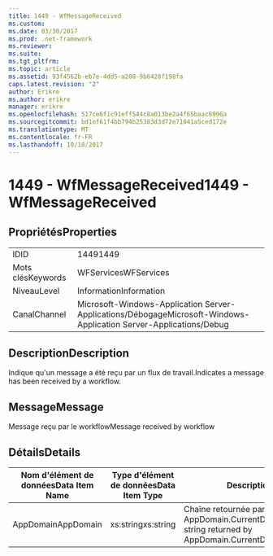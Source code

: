 ```yaml
---
title: 1449 - WfMessageReceived
ms.custom: 
ms.date: 03/30/2017
ms.prod: .net-framework
ms.reviewer: 
ms.suite: 
ms.tgt_pltfrm: 
ms.topic: article
ms.assetid: 93f4562b-eb7e-4dd5-a208-9b6420f198fa
caps.latest.revision: "2"
author: Erikre
ms.author: erikre
manager: erikre
ms.openlocfilehash: 517ce6f1c91eff544c8a013be2a4f65baac8996a
ms.sourcegitcommit: bd1ef61f4bb794b25383d3d72e71041a5ced172e
ms.translationtype: MT
ms.contentlocale: fr-FR
ms.lasthandoff: 10/18/2017
---
```

# <a name="1449---wfmessagereceived"></a><span data-ttu-id="7cdf4-102">1449 - WfMessageReceived</span><span class="sxs-lookup"><span data-stu-id="7cdf4-102">1449 - WfMessageReceived</span></span>
## <a name="properties"></a><span data-ttu-id="7cdf4-103">Propriétés</span><span class="sxs-lookup"><span data-stu-id="7cdf4-103">Properties</span></span>  
  
|||  
|-|-|  
|<span data-ttu-id="7cdf4-104">ID</span><span class="sxs-lookup"><span data-stu-id="7cdf4-104">ID</span></span>|<span data-ttu-id="7cdf4-105">1449</span><span class="sxs-lookup"><span data-stu-id="7cdf4-105">1449</span></span>|  
|<span data-ttu-id="7cdf4-106">Mots clés</span><span class="sxs-lookup"><span data-stu-id="7cdf4-106">Keywords</span></span>|<span data-ttu-id="7cdf4-107">WFServices</span><span class="sxs-lookup"><span data-stu-id="7cdf4-107">WFServices</span></span>|  
|<span data-ttu-id="7cdf4-108">Niveau</span><span class="sxs-lookup"><span data-stu-id="7cdf4-108">Level</span></span>|<span data-ttu-id="7cdf4-109">Information</span><span class="sxs-lookup"><span data-stu-id="7cdf4-109">Information</span></span>|  
|<span data-ttu-id="7cdf4-110">Canal</span><span class="sxs-lookup"><span data-stu-id="7cdf4-110">Channel</span></span>|<span data-ttu-id="7cdf4-111">Microsoft-Windows-Application Server-Applications/Débogage</span><span class="sxs-lookup"><span data-stu-id="7cdf4-111">Microsoft-Windows-Application Server-Applications/Debug</span></span>|  
  
## <a name="description"></a><span data-ttu-id="7cdf4-112">Description</span><span class="sxs-lookup"><span data-stu-id="7cdf4-112">Description</span></span>  
 <span data-ttu-id="7cdf4-113">Indique qu'un message a été reçu par un flux de travail.</span><span class="sxs-lookup"><span data-stu-id="7cdf4-113">Indicates a message has been received by a workflow.</span></span>  
  
## <a name="message"></a><span data-ttu-id="7cdf4-114">Message</span><span class="sxs-lookup"><span data-stu-id="7cdf4-114">Message</span></span>  
 <span data-ttu-id="7cdf4-115">Message reçu par le workflow</span><span class="sxs-lookup"><span data-stu-id="7cdf4-115">Message received by workflow</span></span>  
  
## <a name="details"></a><span data-ttu-id="7cdf4-116">Détails</span><span class="sxs-lookup"><span data-stu-id="7cdf4-116">Details</span></span>  
  
|<span data-ttu-id="7cdf4-117">Nom d'élément de données</span><span class="sxs-lookup"><span data-stu-id="7cdf4-117">Data Item Name</span></span>|<span data-ttu-id="7cdf4-118">Type d'élément de données</span><span class="sxs-lookup"><span data-stu-id="7cdf4-118">Data Item Type</span></span>|<span data-ttu-id="7cdf4-119">Description</span><span class="sxs-lookup"><span data-stu-id="7cdf4-119">Description</span></span>|  
|--------------------|--------------------|-----------------|  
|<span data-ttu-id="7cdf4-120">AppDomain</span><span class="sxs-lookup"><span data-stu-id="7cdf4-120">AppDomain</span></span>|<span data-ttu-id="7cdf4-121">xs:string</span><span class="sxs-lookup"><span data-stu-id="7cdf4-121">xs:string</span></span>|<span data-ttu-id="7cdf4-122">Chaîne retournée par AppDomain.CurrentDomain.FriendlyName.</span><span class="sxs-lookup"><span data-stu-id="7cdf4-122">The string returned by AppDomain.CurrentDomain.FriendlyName.</span></span>|
